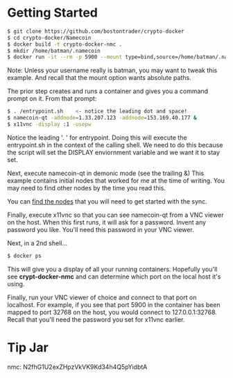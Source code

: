 # Getting Started
```sh
$ git clone https://github.com/bostontrader/crypto-docker
$ cd crypto-docker/Namecoin
$ docker build -t crypto-docker-nmc . 
$ mkdir /home/batman/.namecoin
$ docker run -it --rm -p 5900 --mount type=bind,source=/home/batman/.namecoin,destination=/root/.namecoin crypto-docker-nmc
```
Note: Unless your username really is batman, you may want to tweak this example.  And recall that the mount option wants absolute paths.


The prior step creates and runs a container and gives you a command prompt on it.  From that prompt:

```sh
$ . /entrypoint.sh    <- notice the leading dot and space!
$ namecoin-qt -addnode=1.33.207.123 -addnode=153.169.40.177 &
$ x11vnc -display :1 -usepw
```
Notice the leading '. ' for entrypoint.  Doing this will execute the entrypoint.sh in the context of the calling shell.  We need to do this because the script will set the DISPLAY enviornment variable and we want it to stay set.

Next, execute namecoin-qt in demonic mode (see the trailing &)  This example contains initial nodes that worked for me at the time of writing. You may need to find other nodes by the time you read this.

You can [find the nodes](https://bitinfocharts.com/namecoin/nodes/) that you will need to get started with the sync.


Finally, execute x11vnc so that you can see namecoin-qt from a VNC viewer on the host.  When this first runs, it will ask for a password.  Invent any password you like.  You'll need this password in your VNC viewer.


Next, in a 2nd shell...
```sh
$ docker ps
```
This will give you a display of all your running containers.  Hopefully you'll see **crypt-docker-nmc** and can determine which port on the local host it's using.

Finally, run your VNC viewer of choice and connect to that port on localhost.  For example, if you see that port 5900 in the container has been mapped to port 32768 on the host, you would connect to 127.0.0.1:32768.  Recall that you'll need the password you set for x11vnc earlier.

# Tip Jar

nmc: N2fhG1U2exZHpzVkVK9Kd34h4Q5pYidbtA
